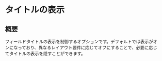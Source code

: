 # タイトルの表示

## 概要

フィールドタイトルの表示を制御するオプションです。デフォルトでは表示がオンになっており、異なるレイアウト要件に応じてオフにすることで、必要に応じてタイトルの表示を隠すことができます。

